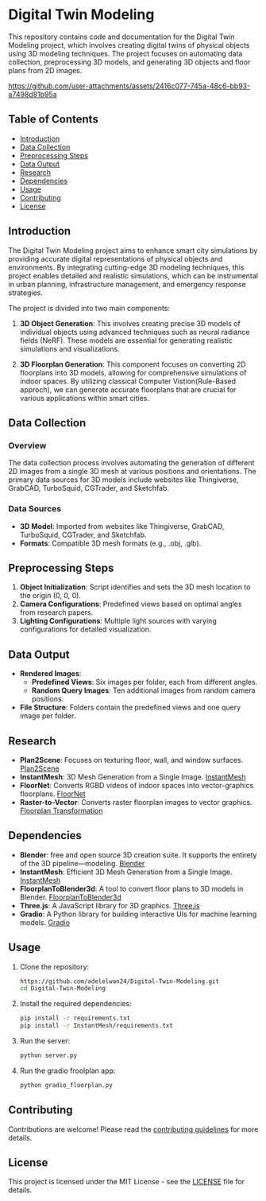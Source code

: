 # Digital Twin Modeling

This repository contains code and documentation for the Digital Twin Modeling project, which involves creating digital twins of physical objects using 3D modeling techniques. The project focuses on automating data collection, preprocessing 3D models, and generating 3D objects and floor plans from 2D images. 

https://github.com/user-attachments/assets/2416c077-745a-48c6-bb93-a7498d81b95a

## Table of Contents
- [Introduction](#introduction)
- [Data Collection](#data-collection)
- [Preprocessing Steps](#preprocessing-steps)
- [Data Output](#data-output)
- [Research](#research)
- [Dependencies](#dependencies)
- [Usage](#usage)
- [Contributing](#contributing)
- [License](#license)

## Introduction

The Digital Twin Modeling project aims to enhance smart city simulations by providing accurate digital representations of physical objects and environments. By integrating cutting-edge 3D modeling techniques, this project enables detailed and realistic simulations, which can be instrumental in urban planning, infrastructure management, and emergency response strategies. 

The project is divided into two main components:

1. **3D Object Generation**: This involves creating precise 3D models of individual objects using advanced techniques such as neural radiance fields (NeRF). These models are essential for generating realistic simulations and visualizations.

2. **3D Floorplan Generation**: This component focuses on converting 2D floorplans into 3D models, allowing for comprehensive simulations of indoor spaces. By utilizing classical Computer Vistion(Rule-Based approch), we can generate accurate floorplans that are crucial for various applications within smart cities.

## Data Collection

### Overview

The data collection process involves automating the generation of different 2D images from a single 3D mesh at various positions and orientations. The primary data sources for 3D models include websites like Thingiverse, GrabCAD, TurboSquid, CGTrader, and Sketchfab.

### Data Sources

- **3D Model**: Imported from websites like Thingiverse, GrabCAD, TurboSquid, CGTrader, and Sketchfab.
- **Formats**: Compatible 3D mesh formats (e.g., .obj, .glb).

## Preprocessing Steps

1. **Object Initialization**: Script identifies and sets the 3D mesh location to the origin (0, 0, 0).
2. **Camera Configurations**: Predefined views based on optimal angles from research papers.
3. **Lighting Configurations**: Multiple light sources with varying configurations for detailed visualization.

## Data Output

- **Rendered Images**:
  - **Predefined Views**: Six images per folder, each from different angles.
  - **Random Query Images**: Ten additional images from random camera positions.
- **File Structure**: Folders contain the predefined views and one query image per folder.

## Research

- **Plan2Scene**: Focuses on texturing floor, wall, and window surfaces. [Plan2Scene](https://3dlg-hcvc.github.io/plan2scene/)
- **InstantMesh**: 3D Mesh Generation from a Single Image. [InstantMesh](https://github.com/TencentARC/InstantMesh)
- **FloorNet**: Converts RGBD videos of indoor spaces into vector-graphics floorplans. [FloorNet](https://art-programmer.github.io/floornet.html)
- **Raster-to-Vector**: Converts raster floorplan images to vector graphics. [Floorplan Transformation](https://art-programmer.github.io/floorplan-transformation.html)

## Dependencies

- **Blender**: free and open source 3D creation suite. It supports the entirety of the 3D pipeline—modeling. [Blender](https://www.blender.org)
- **InstantMesh**: Efficient 3D Mesh Generation from a Single Image. [InstantMesh](https://github.com/TencentARC/InstantMesh)
- **FloorplanToBlender3d**: A tool to convert floor plans to 3D models in Blender. [FloorplanToBlender3d](https://github.com/grebtsew/FloorplanToBlender3d)
- **Three.js**: A JavaScript library for 3D graphics. [Three.js](https://threejs.org/)
- **Gradio**: A Python library for building interactive UIs for machine learning models. [Gradio](https://www.gradio.app/)


## Usage

1. Clone the repository:
    ```sh
    https://github.com/adelelwan24/Digital-Twin-Modeling.git
    cd Digital-Twin-Modeling
    ```
2. Install the required dependencies:
    ```sh
    pip install -r requirements.txt
    pip install -r InstantMesh/requirements.txt
    ```
3. Run the server:
    ```sh
    python server.py
    ```
4. Run the gradio froolplan app:
    ```sh
    python gradio_floorplan.py
    ```

## Contributing

Contributions are welcome! Please read the [contributing guidelines](CONTRIBUTING.md) for more details.

## License

This project is licensed under the MIT License - see the [LICENSE](LICENSE) file for details.
